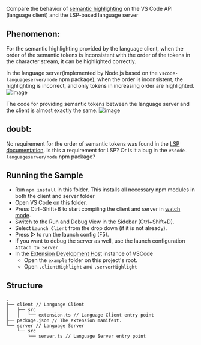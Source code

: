 Compare the behavior of [semantic highlighting](https://microsoft.github.io/language-server-protocol/specifications/lsp/3.17/specification/#semanticTokens_rangeRequest) on the VS Code API (language client) and the LSP-based language server

## Phenomenon:

For the semantic highlighting provided by the language client, when the order of the semantic tokens is inconsistent with the order of the tokens in the character stream, it can be highlighted correctly.

In the language server(implemented by Node.js based on the `vscode-languageserver/node` npm package), when the order is inconsistent, the highlighting is incorrect, and only tokens in increasing order are highlighted.
![image](https://github.com/imbant/semantic_highlight_demo/assets/17983739/12c64792-0de6-441e-9d19-4ee7c6a30463)


The code for providing semantic tokens between the language server and the client is almost exactly the same.
![image](https://github.com/imbant/semantic_highlight_demo/assets/17983739/d1f42ad0-b5f7-4bf1-98fe-ce2e32a2dd00)


## doubt:

No requirement for the order of semantic tokens was found in the [LSP documentation](https://microsoft.github.io/language-server-protocol/specifications/lsp/3.17/specification/).
Is this a requirement for LSP? Or is it a bug in the `vscode-languageserver/node` npm package?

## Running the Sample

- Run `npm install` in this folder. This installs all necessary npm modules in both the client and server folder
- Open VS Code on this folder.
- Press Ctrl+Shift+B to start compiling the client and server in [watch mode](https://code.visualstudio.com/docs/editor/tasks#:~:text=The%20first%20entry%20executes,the%20HelloWorld.js%20file.).
- Switch to the Run and Debug View in the Sidebar (Ctrl+Shift+D).
- Select `Launch Client` from the drop down (if it is not already).
- Press ▷ to run the launch config (F5).
- If you want to debug the server as well, use the launch configuration `Attach to Server`
- In the [Extension Development Host](https://code.visualstudio.com/api/get-started/your-first-extension#:~:text=Then%2C%20inside%20the%20editor%2C%20press%20F5.%20This%20will%20compile%20and%20run%20the%20extension%20in%20a%20new%20Extension%20Development%20Host%20window.) instance of VSCode
  - Open the `example` folder on this project's root.
  - Open `.clientHighlight` and `.serverHighlight`

## Structure

```
.
├── client // Language Client
│   ├── src
│   │   └── extension.ts // Language Client entry point
├── package.json // The extension manifest.
└── server // Language Server
    └── src
        └── server.ts // Language Server entry point
```
